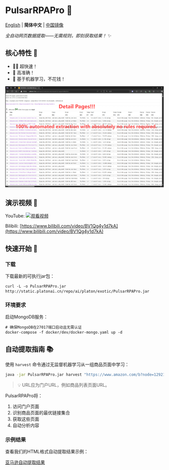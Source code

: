 # PulsarRPAPro 🚀

[English](README.md) | **简体中文** | [中国镜像](https://gitee.com/platonai_galaxyeye/exotic)

*全自动网页数据提取——无需规则，即刻获取结果！* ✨

## 核心特性 🌟

* 🏃‍♂️ 超快速！
* 🎯 高准确！
* 🤖 基于机器学习，不花钱！

![自动提取结果截图](docs/amazon.png)

## 演示视频 🎥

YouTube: 
[![观看视频](https://img.youtube.com/vi/qoXbnL4wdtc/0.jpg)](https://www.youtube.com/watch?v=qoXbnL4wdtc)

Bilibili: 
[https://www.bilibili.com/video/BV1Qg4y1d7kA](https://www.bilibili.com/video/BV1Qg4y1d7kA)

## 快速开始 🚀

### 下载

下载最新的可执行jar包：

```shell
curl -L -o PulsarRPAPro.jar http://static.platonai.cn/repo/ai/platon/exotic/PulsarRPAPro.jar
```

### 环境要求

启动MongoDB服务：
```shell
# 确保MongoDB在27017端口启动且无需认证
docker-compose -f docker/dev/docker-mongo.yaml up -d
```

## 自动提取指南 📚

使用 `harvest` 命令通过无监督机器学习从一组商品页面中学习：

```bash
java -jar PulsarRPAPro.jar harvest "https://www.amazon.com/b?node=1292115011" -diagnose -refresh
```

> 💡 URL应为门户URL，例如商品列表页面URL。

PulsarRPAPro将：
1. 访问门户页面
2. 识别商品页面的最优链接集合
3. 获取这些页面
4. 自动分析内容

### 示例结果

查看我们的HTML格式自动提取结果示例：

[亚马逊自动提取结果](docs/amazon-harvest-result.html)
